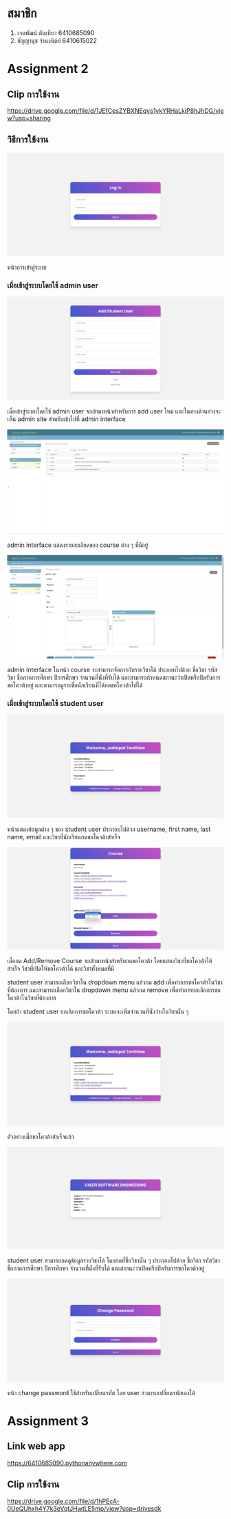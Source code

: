 # สมาชิก

1. เจตพัฒน์ ตันเทียว 6410685090
2. ชัญญานุช จำนงนิตย์ 6410615022 

# Assignment 2

## Clip การใช้งาน

https://drive.google.com/file/d/1JEfCesZYBXNEqys1ykYRHaLkjP8hJhDG/view?usp=sharing

## วิธีการใช้งาน

![](readmepic/login.png)

หน้าการเข้าสู่ระบบ

### เมื่อเข้าสู่ระบบโดยใช้ admin user 

![](readmepic/adduser.png)

เมื่อเข้าสู่ระบบโดยใช้ admin user จะเข้ามาหน้าสำหรับการ add user ใหม่ และในทางด้านล่างจะเห็น admin site สำหรับเข้าไปที่ admin interface

![](readmepic/admincourse.png)

admin interface แสดงรายละเอียดของ course ต่าง ๆ ที่มีอยู่

![](readmepic/adminincourse.png)

admin interface ในหน้า course จะสามารถจัดการกับรายวิชาได้ ประกอบไปด้วย ชื่อวิชา รหัสวิชา ชื่อภาคการศึกษา ปีการศึกษา จำนวนที่นั่งที่รับได้ และสามารถกำหนดสถานะว่าเปิดหรือปิดรับการขอโควต้าอยู่
และสามารถดูรายชื่อนักเรียนที่ได้กดขอโควต้าไปได้

### เมื่อเข้าสู่ระบบโดยใช้ student user 

![](readmepic/index.png)

หน้าแสดงข้อมูลต่าง ๆ ของ student user ประกอบไปด้วย username, first name, last name, email และวิชาที่นักเรียนกดขอโควต้าสำเร็จ

![](readmepic/addcourse.png)

เมื่อกด Add/Remove Course จะเข้ามาหน้าสำหรับกดขอโควต้า โดยแสดงวิชาที่ขอโควต้าได้สำเร็จ วิชาที่เปิดให้ขอโควต้าได้ และวิชาทั้งหมดที่มี

student user สามารถเลือกวิชาใน dropdown menu แล้วกด add เพื่อทำการขอโควต้าในวิชาที่ต้องการ และสามารถเลือกวิชาใน dropdown menu แล้วกด remove เพื่อทำการยกเลิกการขอโควต้าในวิชาที่ต้องการ

โดยถ้า student user ยกเลิกการขอโควต้า ระบบจะเพิ่มจำนวนที่นั่งว่างในวิชานั้น ๆ

![](readmepic/alreadyadd.png)

ตัวอย่างเมื่อขอโควต้าสำเร็จแล้ว

![](readmepic/courseinfo.png)

student user สามารถกดดูข้อมูลรายวิชาได้ โดยกดที่ชื่อวิชานั้น ๆ ประกอบไปด้วย ชื่อวิชา รหัสวิชา ชื่อภาคการศึกษา ปีการศึกษา จำนวนที่นั่งที่รับได้ และสถานะว่าเปิดหรือปิดรับการขอโควต้าอยู่

![](readmepic/changepass.png)

หน้า change password ใช้สำหรับเปลี่ยนรหัส โดย user สามารถเปลี่ยนรหัสเองได้

# Assignment 3

## Link web app

https://6410685090.pythonanywhere.com

## Clip การใช้งาน

https://drive.google.com/file/d/1hPEcA-0UeQUhxh4Y7k3eVqtJHwtLE5mp/view?usp=drivesdk
